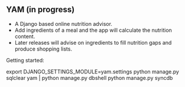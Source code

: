
YAM (in progress)
----

- A Django based online nutrition advisor.
- Add ingredients of a meal and the app will calculate the
nutrition content. 
- Later releases will advise on ingredients to fill nutrition
gaps and produce shopping lists.


Getting started:

export DJANGO_SETTINGS_MODULE=yam.settings
python manage.py sqlclear yam | python manage.py dbshell 
python manage.py syncdb


